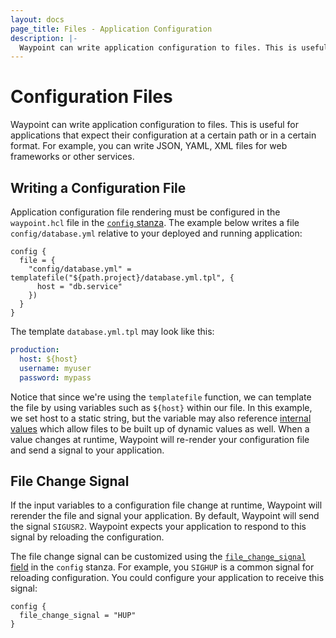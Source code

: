 ```yaml
---
layout: docs
page_title: Files - Application Configuration
description: |-
  Waypoint can write application configuration to files. This is useful for applications that expect their configuration at a certain path or in a certain format.
---
```


# Configuration Files

Waypoint can write application configuration to files. This is useful for
applications that expect their configuration at a certain path or in a certain
format. For example, you can write JSON, YAML, XML files for web frameworks
or other services.

## Writing a Configuration File

Application configuration file rendering must be configured in the
`waypoint.hcl` file in the [`config` stanza](../docs/waypoint-hcl/config).
The example below writes a file `config/database.yml` relative to your
deployed and running application:

```hcl
config {
  file = {
    "config/database.yml" = templatefile("${path.project}/database.yml.tpl", {
      host = "db.service"
    })
  }
}
```

The template `database.yml.tpl` may look like this:

```yaml
production:
  host: ${host}
  username: myuser
  password: mypass
```

Notice that since we're using the `templatefile` function, we can template
the file by using variables such as `${host}` within our file. In this example,
we set host to a static string, but the variable may also reference
[internal values](../docs/app-config/internal) which allow files to be built
up of dynamic values as well. When a value
changes at runtime, Waypoint will re-render your configuration file and
send a signal to your application.

## File Change Signal

If the input variables to a configuration file change at runtime, Waypoint
will rerender the file and signal your application. By default, Waypoint will
send the signal `SIGUSR2`. Waypoint expects your application to respond to this
signal by reloading the configuration.

The file change signal can be customized using the
[`file_change_signal` field](../docs/waypoint-hcl/config#file_change_signal)
in the `config` stanza. For example, you `SIGHUP` is a common signal
for reloading configuration. You could configure your application to
receive this signal:

```hcl
config {
  file_change_signal = "HUP"
}
```
